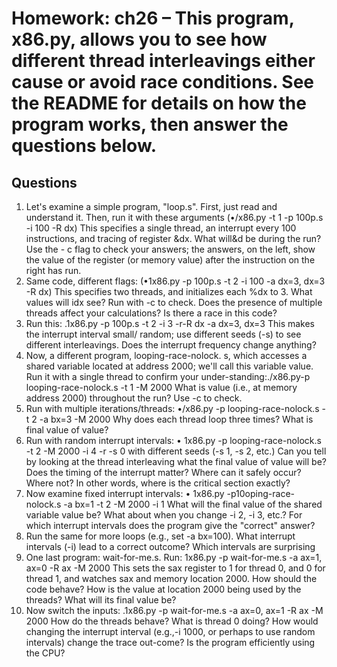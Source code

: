 # Homework: ch26 – This program, x86.py, allows you to see how different thread interleavings either cause or avoid race conditions. See the README for details on how the program works, then answer the questions below.
## Questions
1. Let's examine a simple program, "loop.s". First, just read and understand it. Then, run it with these arguments (•/x86.py -t 1 -p 100p.s -i 100 -R dx) This specifies a single thread, an interrupt every 100 instructions, and tracing of register &dx. What will&d be during the run? Use the - c flag to check your answers; the answers, on the left, show the value of the register (or memory value) after the instruction on the right has run.
2. Same code, different flags: (•1x86.py -p 100p.s -t 2 -i 100 -a dx=3, dx=3 -R dx) This specifies two threads, and initializes each %dx to 3. What values will idx see? Run with -c to check.  Does the presence of multiple threads affect your calculations? Is there a race in this code?
3. Run this: .1x86.py -p 100p.s -t 2 -i 3 -r-R dx -a dx=3, dx=3 This makes the interrupt interval small/ random; use different seeds (-s) to see different interleavings. Does the interrupt frequency change anything?
4. Now, a different program, looping-race-nolock. s, which accesses a shared variable located at address 2000; we'll call this variable value. Run it with a single thread to confirm your under-standing:./x86.py-p looping-race-nolock.s -t 1 -M 2000 What is value (i.e., at memory address 2000) throughout the run? Use -c to check.
5. Run with multiple iterations/threads: •/x86.py -p looping-race-nolock.s -t 2 -a bx=3 -M 2000 Why does each thread loop three times? What is final value of value?
6. Run with random interrupt intervals: • 1x86.py -p looping-race-nolock.s -t 2 -M 2000 -i 4 -r -s 0 with different seeds (-s 1, -s 2, etc.) Can you tell by looking at the thread interleaving what the final value of value will be? Does the timing of the interrupt matter? Where can it safely occur? Where not? In other words, where is the critical section exactly?
7. Now examine fixed interrupt intervals: • 1x86.py -p10oping-race-nolock.s -a bx=1 -t 2 -M 2000 -i 1 What will the final value of the shared variable value be? What about when you change -i 2, -i 3, etc.? For which interrupt intervals does the program give the "correct" answer?
8. Run the same for more loops (e.g., set -a bx=100). What interrupt intervals (-i) lead to a correct outcome? Which intervals are surprising
9. One last program: wait-for-me.s. Run: 1x86.py -р wait-for-me.s -a ax=1, ax=0 -R ax -M 2000 This sets the sax register to 1 for thread 0, and 0 for thread 1, and watches sax and memory location 2000. How should the code behave? How is the value at location 2000 being used by the threads? What will its final value be?
10. Now switch the inputs: .1x86.py -p wait-for-me.s -a ax=0, ax=1 -R ax -M 2000 How do the threads behave? What is thread 0 doing? How would changing the interrupt interval (e.g.,-i 1000, or perhaps to use random intervals) change the trace out-come? Is the program efficiently using the CPU?